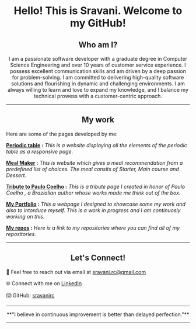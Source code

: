 <h1 align="center"> Hello! This is Sravani. Welcome to my GitHub! </h1>

<h2 align="center"> Who am I? </h2>
<p align="center"> I am a passionate software developer with a graduate degree in Computer Science Engineering and over 10 years of customer service experience.  I possess excellent communication skills and am driven by a deep passion for problem-solving. I am committed to delivering high-quality software solutions and flourishing in dynamic and challenging environments. I am always willing to learn and love to expand my knowledge, and I balance my technical prowess with a customer-centric approach.</p> <hr>

<h2 align="center">My work</h2>
<p> Here are some of the pages developed by me: </p>

**[Periodic table](https://sravanirc.github.io/periodicTable/) :** _This is a website displaying all the elements of the periodic table as a responsive page._

**[Meal Maker](https://sravanirc.github.io/MealMaker/) :** _This is website which gives a meal recommendation from a predefined list of choices. The meal consits of Starter, Main course and Dessert._

**[Tribute to Paulo Coelho](https://sravanirc.github.io/tributeToPauloCoelho/) :** _This is a tribute page I created in honor of Paulo Coelho , a Brazialian author whose works made me think out of the box._

**[My Portfolio](https://sravanirc.github.io/sravani-ravuri-portfolio/) :** _This a webpage I designed to showcase some my work and also to intorduce myself. This is a work in progress and I am continuosly working on this._

**[My repos](https://github.com/sravanirc?tab=repositories) :** _Here is a link to my repositories where you can find all of my repositories._

<hr>
<h2 align="center">Let's Connect!</h2>

📧 Feel free to reach out via email at [sravani.rc@gmail.com](mailto:sravani.rc@gmail.com)

🌐 Connect with me on [LinkedIn](https://www.linkedin.com/in/sravanirc)

⌨️ GitHub: [sravanirc](https://github.com/sravanirc)

---

<p align="center">**"I believe in continuous improvement is better than delayed perfection."**</p>
<hr>
